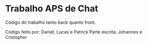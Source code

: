 # Trabalho APS de Chat

Código do trabalho tanto back quanto front.

Código feito por: Daniel, Lucas e Patrick
Parte escrita: Johannes e Cristopher